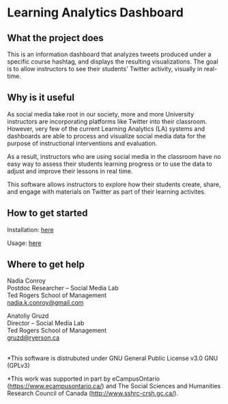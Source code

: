 # Learning Analytics Dashboard



What the project does
---------------------

This is an information dashboard that analyzes tweets produced under a specific course hashtag, and displays the resulting visualizations. The goal is to allow instructors to see their students' Twitter activity, visually in real-time. 


Why is it useful
----------------

As social media take root in our society, more and more University instructors are incorporating platforms like Twitter into their classroom. However, very few of the current Learning Analytics (LA) systems and dashboards are able to process and visualize social media data for the purpose of instructional interventions and evaluation. 

As a result, instructors who are using social media in the classroom have no easy way to assess their students learning progress or to use the data to adjust and improve their lessons in real time. 

This software allows instructors to explore how their students create, share, and engage with materials on Twitter as part of their learning activites.

How to get started 
------------------
Installation: [here](docs/Learning_Analytics_Dashboard_Installation_Guide.pdf)

Usage: [here](docs/Learning_Analytics_Dashboard_User_Guide.pdf)

Where to get help
------------------------------------------
Nadia Conroy <br>
Postdoc Researcher – Social Media Lab<br> 
Ted Rogers School of Management <br>
nadia.k.conroy@gmail.com

Anatoliy Gruzd <br>
Director – Social Media Lab <br>
Ted Rogers School of Management <br>
gruzd@ryerson.ca			<br><br>


*This software is distrubuted under GNU General Public License v3.0 GNU (GPLv3)

*This work was supported in part by eCampusOntario (https://www.ecampusontario.ca/) and The Social Sciences and Humanities Research Council of Canada (http://www.sshrc-crsh.gc.ca/).
